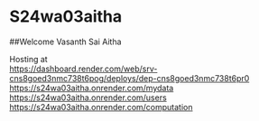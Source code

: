 # S24wa03aitha

##Welcome Vasanth Sai Aitha

Hosting at  
<https://dashboard.render.com/web/srv-cns8goed3nmc738t6pog/deploys/dep-cns8goed3nmc738t6pr0>  
<https://s24wa03aitha.onrender.com/mydata>  
<https://s24wa03aitha.onrender.com/users>  
<https://s24wa03aitha.onrender.com/computation>
